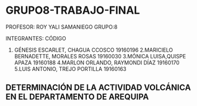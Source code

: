 # GRUPO8-TRABAJO-FINAL
PROFESOR: ROY YALI SAMANIEGO
GRUPO:8

INTEGRANTES:                                  CÓDIGO
1. GÉNESIS ESCARLET, CHAGUA CCOSCO           19160196
2.MARICIELO BERNADETTE, MORALES ROSAS        19160030
3.MÓNICA LUISA,QUISPE APAZA                  19160188
4.MARLON ORLANDO, RAYMONDI DÍAZ              19160170
5.LUIS ANTONIO, TREJO PORTILLA               19160163


## DETERMINACIÓN DE LA ACTIVIDAD VOLCÁNICA EN EL DEPARTAMENTO DE AREQUIPA
